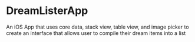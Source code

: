# DreamListerApp
An iOS App that uses core data, stack view, table view, and image picker to create an interface that allows user to compile their dream items into a list

